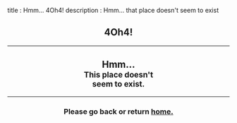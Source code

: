 title       : Hmm... 4Oh4!
description : Hmm... that place doesn't seem to exist

<main class="container-fluid fill-container">
    <section id="error404" class="bringIn">        
        <header id="intro" class="text-center">
            <h1 class="text-font">
                <span class=""><span class="t1">4</span><span class="bracket">Oh</span><span class="t2">4</span><span class="bracket">!</span></span>
            </h1>
            <hr>
            <h2>Hmm...<br><small>This place doesn't<br>seem to exist.</small></h2>
            <hr>
            <h3>Please go back or return <a href="{{relativepath}}index.html">home.</a></h3>
        </header>
    </section>
</main>